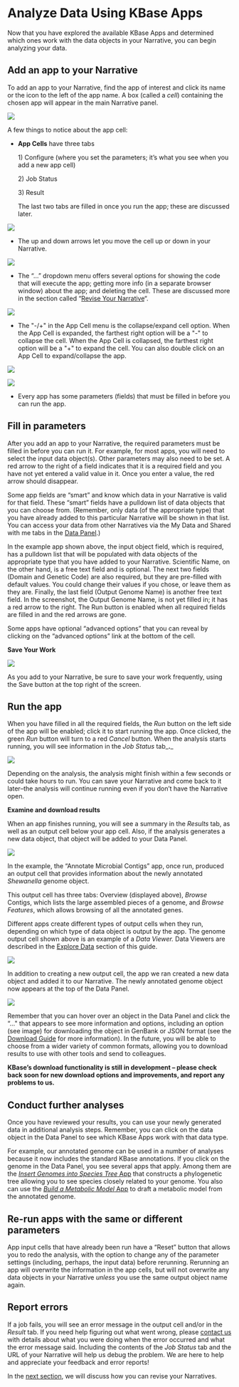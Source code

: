 # Analyze Data Using KBase Apps

Now that you have explored the available KBase Apps and determined which ones work with the data objects in your Narrative, you can begin analyzing your data.

## Add an app to your Narrative

To add an app to your Narrative, find the app of interest and click its name or the icon to the left of the app name. A box \(called a _cell_\) containing the chosen app will appear in the main Narrative panel.

![](../../.gitbook/assets/screen-shot-2017-03-13-at-9.47.25-am.png)

A few things to notice about the app cell:

* **App Cells** have three tabs 

  1\) Configure \(where you set the parameters; it’s what you see when you add a new app cell\) 

  2\) Job Status 

  3\) Result

  The last two tabs are filled in once you run the app; these are discussed later.

![](../../.gitbook/assets/kbaseapps_tabs.png)

* The up and down arrows let you move the cell up or down in your Narrative.

![](../../.gitbook/assets/appcell_arrows%20%281%29.gif)

* The “…” dropdown menu offers several options for showing the code that will execute the app; getting more info \(in a separate browser window\) about the app; and deleting the cell. These are discussed more in the section called “[Revise Your Narrative](revise-your-narrative.md)“.

![](../../.gitbook/assets/ellipsesdropdownmenu.gif)

* The "-/+" in the App Cell menu is the collapse/expand cell option. When the App Cell is expanded, the farthest right option will be a "-" to collapse the cell. When the App Cell is collapsed, the farthest right option will be a "+" to expand the cell.  You can also double click on an App Cell to expand/collapse the app. 

![](../../.gitbook/assets/collapsecell%20%281%29.gif)

![](../../.gitbook/assets/appexpandcell.gif)

* Every app has some parameters \(fields\) that must be filled in before you can run the app.

## Fill in parameters

After you add an app to your Narrative, the required parameters must be filled in before you can run it. For example, for most apps, you will need to select the input data object\(s\). Other parameters may also need to be set. A red arrow to the right of a field indicates that it is a required field and you have not yet entered a valid value in it. Once you enter a value, the red arrow should disappear.

Some app fields are “smart” and know which data in your Narrative is valid for that field. These “smart” fields have a pulldown list of data objects that you can choose from. \(Remember, only data \(of the appropriate type\) that you have already added to this particular Narrative will be shown in that list. You can access your data from other Narratives via the My Data and Shared with me tabs in the [Data Panel](add-data-to-your-narrative.md).\)

In the example app shown above, the input object field, which is required, has a pulldown list that will be populated with data objects of the appropriate type that you have added to your Narrative. Scientific Name, on the other hand, is a free text field and is optional. The next two fields \(Domain and Genetic Code\) are also required, but they are pre-filled with default values. You could change their values if you chose, or leave them as they are. Finally, the last field \(Output Genome Name\) is another free text field. In the screenshot, the Output Genome Name, is not yet filled in; it has a red arrow to the right. The Run button is enabled when all required fields are filled in and the red arrows are gone.

Some apps have optional “advanced options” that you can reveal by clicking on the “advanced options” link at the bottom of the cell.

**Save Your Work**

![](../../.gitbook/assets/savenarrative%20%284%29.gif)

As you add to your Narrative, be sure to save your work frequently, using the Save button at the top right of the screen.

## Run the app

When you have filled in all the required fields, the _Run_ button on the left side of the app will be enabled; click it to start running the app. Once clicked, the green _Run_ button will turn to a red _Cancel_ button. When the analysis starts running, you will see information in the _Job Status_ tab_**.**_

![](../../.gitbook/assets/screen-shot-2017-03-18-at-2.23.25-pm.png)

Depending on the analysis, the analysis might finish within a few seconds or could take hours to run. You can save your Narrative and come back to it later–the analysis will continue running even if you don’t have the Narrative open.

**Examine and download results**

When an app finishes running, you will see a summary in the _Results_ tab, as well as an output cell below your app cell. Also, if the analysis generates a new data object, that object will be added to your Data Panel.

![](../../.gitbook/assets/screen-shot-2017-02-01-at-1.39.36-pm.png)

In the example, the “Annotate Microbial Contigs” app, once run, produced an output cell that provides information about the newly annotated _Shewanella_ genome object.

This output cell has three tabs: Overview \(displayed above\), _Browse_ Contigs, which lists the large assembled pieces of a genome, and _Browse Features_, which allows browsing of all the annotated genes.

Different apps create different types of output cells when they run, depending on which type of data object is output by the app. The genome output cell shown above is an example of a _Data Viewer._ Data Viewers are described in the [Explore Data](explore-data.md) section of this guide.

![](../../.gitbook/assets/screen-shot-2017-02-01-at-1.42.23-pm.png)

In addition to creating a new output cell, the app we ran created a new data object and added it to our Narrative. The newly annotated genome object now appears at the top of the Data Panel.

![](../../.gitbook/assets/screen-shot-2017-02-01-at-1.44.53-pm.png)

Remember that you can hover over an object in the Data Panel and click the “..." that appears to see more information and options, including an option \(see image\) for downloading the object in GenBank or JSON format \(see the [Download Guide](../../working-with-data-1/data-upload-download-guide/) for more information\). In the future, you will be able to choose from a wider variety of common formats, allowing you to download results to use with other tools and send to colleagues.

**KBase’s download functionality is still in development – please check back soon for new download options and improvements, and report any problems to us.**

## **Conduct further analyses**

Once you have reviewed your results, you can use your newly generated data in additional analysis steps. Remember, you can click on the data object in the Data Panel to see which KBase Apps work with that data type.

For example, our annotated genome can be used in a number of analyses because it now includes the standard KBase annotations. If you click on the genome in the Data Panel, you see several apps that apply. Among them are the [_Insert Genomes into Species Tree_ App](https://kbase.us/insert-genomes-into-species-tree-app/) that constructs a phylogenetic tree allowing you to see species closely related to your genome. You also can use the [_Build a Metabolic Model_ App](https://kbase.us/metabolic-modeling-in-kbase/) to draft a metabolic model from the annotated genome.

## **Re-run apps with the same or different parameters**

App input cells that have already been run have a “Reset” button that allows you to redo the analysis, with the option to change any of the parameter settings \(including, perhaps, the input data\) before rerunning. Rerunning an app will overwrite the information in the app cells, but will not overwrite any data objects in your Narrative _unless_ you use the same output object name again.

## **Report errors**

If a job fails, you will see an error message in the output cell and/or in the _Result_ tab. If you need help figuring out what went wrong, please [contact us](../../troubleshooting-1/how-to-report-issues.md) with details about what you were doing when the error occurred and what the error message said. Including the contents of the _Job Status_ tab and the URL of your Narrative will help us debug the problem. We are here to help and appreciate your feedback and error reports!

In the [next section](revise-your-narrative.md), we will discuss how you can revise your Narratives.

